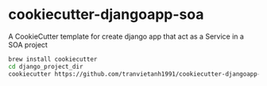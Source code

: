 # cookiecutter-djangoapp-soa
A CookieCutter template for create django app that act as a Service in a SOA project

``` bash
brew install cookiecutter
cd django_project_dir
cookiecutter https://github.com/tranvietanh1991/cookiecutter-djangoapp-soa.git
```
